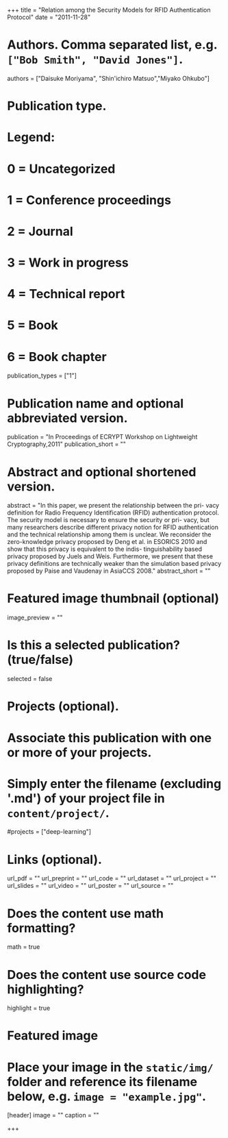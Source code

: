 +++
title = "Relation among the Security Models for RFID Authentication Protocol"
date = "2011-11-28"

# Authors. Comma separated list, e.g. `["Bob Smith", "David Jones"]`.
authors = ["Daisuke Moriyama", "Shin'ichiro Matsuo","Miyako Ohkubo"]

# Publication type.
# Legend:
# 0 = Uncategorized
# 1 = Conference proceedings
# 2 = Journal
# 3 = Work in progress
# 4 = Technical report
# 5 = Book
# 6 = Book chapter
publication_types = ["1"]

# Publication name and optional abbreviated version.
publication = "In Proceedings of ECRYPT Workshop on Lightweight Cryptography,2011"
publication_short = ""

# Abstract and optional shortened version.
abstract = "In this paper, we present the relationship between the pri- vacy definition for Radio Frequency Identification (RFID) authentication protocol. The security model is necessary to ensure the security or pri- vacy, but many researchers describe different privacy notion for RFID authentication and the technical relationship among them is unclear. We reconsider the zero-knowledge privacy proposed by Deng et al. in ESORICS 2010 and show that this privacy is equivalent to the indis- tinguishability based privacy proposed by Juels and Weis. Furthermore, we present that these privacy definitions are technically weaker than the simulation based privacy proposed by Paise and Vaudenay in AsiaCCS 2008."
abstract_short = ""

# Featured image thumbnail (optional)
image_preview = ""

# Is this a selected publication? (true/false)
selected = false

# Projects (optional).
#   Associate this publication with one or more of your projects.
#   Simply enter the filename (excluding '.md') of your project file in `content/project/`.
#projects = ["deep-learning"]

# Links (optional).
url_pdf = ""
url_preprint = ""
url_code = ""
url_dataset = ""
url_project = ""
url_slides = ""
url_video = ""
url_poster = ""
url_source = ""

# Does the content use math formatting?
math = true

# Does the content use source code highlighting?
highlight = true

# Featured image
# Place your image in the `static/img/` folder and reference its filename below, e.g. `image = "example.jpg"`.
[header]
image = ""
caption = ""

+++